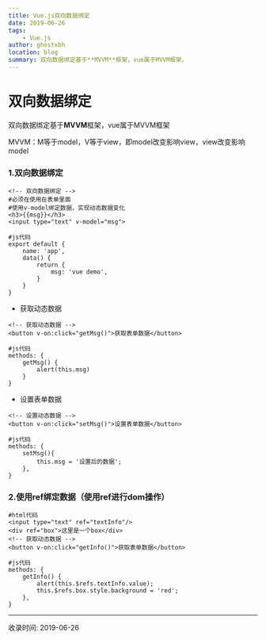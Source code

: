 ```yaml
---
title: Vue.js双向数据绑定
date: 2019-06-26
tags:
    - Vue.js
author: ghostxbh
location: blog
summary: 双向数据绑定基于**MVVM**框架，vue属于MVVM框架。
---
```

# 双向数据绑定

双向数据绑定基于**MVVM**框架，vue属于MVVM框架

MVVM：M等于model，V等于view，即model改变影响view，view改变影响model
### 1.双向数据绑定
```vue
<!-- 双向数据绑定 -->
#必须在使用在表单里面
#使用v-model绑定数据，实现动态数据变化
<h3>{{msg}}</h3>
<input type="text" v-model="msg">

#js代码
export default {
    name: 'app',
    data() {
        return {
            msg: 'vue demo',
        }
    }
}
```

- 获取动态数据
```vue
<!-- 获取动态数据 -->
<button v-on:click="getMsg()">获取表单数据</button>

#js代码
methods: {
    getMsg() {
        alert(this.msg)
    }
}
```

- 设置表单数据
```vue
<!-- 设置动态数据 -->
<button v-on:click="setMsg()">设置表单数据</button>

#js代码
methods: {
    setMsg(){
        this.msg = '设置后的数据';
    },
}
```

### 2.使用ref绑定数据（使用ref进行dom操作）
```vue
#html代码
<input type="text" ref="textInfo"/>
<div ref="box">这里是一个box</div>
<!-- 获取动态数据 -->
<button v-on:click="getInfo()">获取表单数据</button>

#js代码
methods: {
    getInfo() {
        alert(this.$refs.textInfo.value);
        this.$refs.box.style.background = 'red';
    },
}
```

---
收录时间: 2019-06-26

<Vssue :title="$title" />
